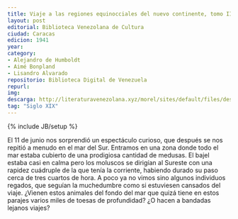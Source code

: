 ```yaml
---
title: Viaje a las regiones equinocciales del nuevo continente, tomo III
layout: post
editorial: Biblioteca Venezolana de Cultura
ciudad: Caracas
edicion: 1941
year: 
category: 
- Alejandro de Humboldt
- Aimé Bonpland
- Lisandro Alvarado
repositorio: Biblioteca Digital de Venezuela
repurl: 
img: 
descarga: http://literaturavenezolana.xyz/morel/sites/default/files/descargas/Alejandro_Humbolt_viaje_a_las_regiones_equinocciales_tomo_3_morel.pdf
tag: "Siglo XIX"
---
```

{% include JB/setup %}

El 11 de junio nos sorprendió un espectáculo curioso, que después se nos repitió a menudo en el mar del Sur. Entramos en una zona donde todo el mar estaba cubierto de una prodigiosa cantidad de medusas. El bajel estaba casi en calma pero los moluscos se dirigían al Sureste con una rapidez cuádruple de la que tenía la corriente, habiendo durado su paso cerca de tres cuartos de hora. A poco ya no vimos sino algunos individuos regados, que seguían la muchedumbre como si estuviesen cansados del viaje. ¿Vienen estos animales del fondo del mar que quizá tiene en estos parajes varios miles de toesas de profundidad? ¿O hacen a bandadas lejanos viajes?